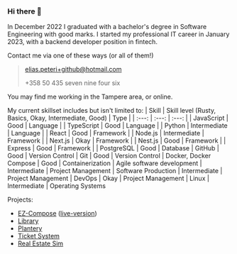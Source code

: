 ### Hi there 👋

<!--
**eliaspeteri/eliaspeteri** is a ✨ _special_ ✨ repository because its `README.md` (this file) appears on your GitHub profile.

Here are some ideas to get you started:

- 🔭 I’m currently working on ...
- 🌱 I’m currently learning ...
- 👯 I’m looking to collaborate on ...
- 🤔 I’m looking for help with ...
- 💬 Ask me about ...
- 📫 How to reach me: ...
- 😄 Pronouns: ...
- ⚡ Fun fact: ...
-->

In December 2022 I graduated with a bachelor's degree in Software Engineering with good marks. I started my professional IT career in January 2023, with a backend developer position in fintech.

Contact me via one of these ways (or all of them!)

> elias.peteri+github@hotmail.com
> 
> +358 50 435 seven nine four six

You may find me working in the Tampere area, or online.

My current skillset includes but isn't limited to:
| Skill | Skill level (Rusty, Basics, Okay, Intermediate, Good) | Type |
| :---: | :---: | :---: |
| JavaScript | Good | Language |
| TypeScript | Good | Language |
| Python | Intermediate | Language |
| React | Good | Framework |
| Node.js | Intermediate | Framework |
| Next.js | Okay | Framework |
| Nest.js | Good | Framework |
| Express | Good | Framework |
| PostgreSQL | Good | Database
| GitHub | Good | Version Control
| Git | Good | Version Control
| Docker, Docker Compose | Good | Containerization
| Agile software development | Intermediate | Project Management
| Software Production | Intermediate | Project Management
| DevOps | Okay | Project Management
| Linux | Intermediate | Operating Systems

Projects:
- [EZ-Compose](https://github.com/eliaspeteri/docker-boilerplate) ([live-version](https://eliaspeteri.github.io/docker-boilerplate/))
- [Library](https://github.com/eliaspeteri/library)
- [Plantery](https://github.com/eliaspeteri/plantery)
- [Ticket System](https://github.com/eliaspeteri/customer-support-backend)
- [Real Estate Sim](https://github.com/eliaspeteri/real-estate-sim)
